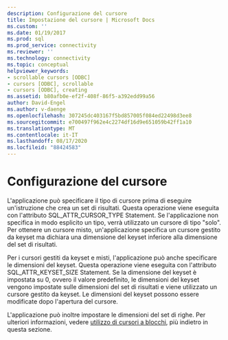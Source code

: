 ```yaml
---
description: Configurazione del cursore
title: Impostazione del cursore | Microsoft Docs
ms.custom: ''
ms.date: 01/19/2017
ms.prod: sql
ms.prod_service: connectivity
ms.reviewer: ''
ms.technology: connectivity
ms.topic: conceptual
helpviewer_keywords:
- scrollable cursors [ODBC]
- cursors [ODBC], scrollable
- cursors [ODBC], creating
ms.assetid: b80afb0e-ef2f-408f-86f5-a392edd99a56
author: David-Engel
ms.author: v-daenge
ms.openlocfilehash: 307245dc403167f5bd857005f084ed22498d3ee8
ms.sourcegitcommit: e700497f962e4c2274df16d9e651059b42ff1a10
ms.translationtype: MT
ms.contentlocale: it-IT
ms.lasthandoff: 08/17/2020
ms.locfileid: "88424583"
---
```

# <a name="setting-up-the-cursor"></a>Configurazione del cursore
L'applicazione può specificare il tipo di cursore prima di eseguire un'istruzione che crea un set di risultati. Questa operazione viene eseguita con l'attributo SQL_ATTR_CURSOR_TYPE Statement. Se l'applicazione non specifica in modo esplicito un tipo, verrà utilizzato un cursore di tipo "solo". Per ottenere un cursore misto, un'applicazione specifica un cursore gestito da keyset ma dichiara una dimensione del keyset inferiore alla dimensione del set di risultati.  
  
 Per i cursori gestiti da keyset e misti, l'applicazione può anche specificare le dimensioni del keyset. Questa operazione viene eseguita con l'attributo SQL_ATTR_KEYSET_SIZE Statement. Se la dimensione del keyset è impostata su 0, ovvero il valore predefinito, le dimensioni del keyset vengono impostate sulle dimensioni del set di risultati e viene utilizzato un cursore gestito da keyset. Le dimensioni del keyset possono essere modificate dopo l'apertura del cursore.  
  
 L'applicazione può inoltre impostare le dimensioni del set di righe. Per ulteriori informazioni, vedere [utilizzo di cursori a blocchi](../../../odbc/reference/develop-app/using-block-cursors.md), più indietro in questa sezione.
